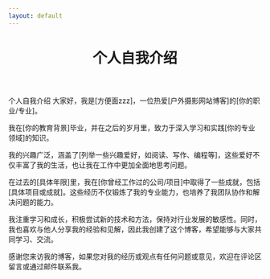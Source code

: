 ```yaml
---
layout: default
---
```


<body>
    <header>
        <h1>个人自我介绍</h1>
    </header>
    <section>
        <p>个人自我介绍
大家好，我是[方便面zzz]，一位热爱[户外摄影网站博客]的[你的职业/专业]。

我在[你的教育背景]毕业，并在之后的岁月里，致力于深入学习和实践[你的专业领域]的知识。

我的兴趣广泛，涵盖了[列举一些兴趣爱好，如阅读、写作、编程等]，这些爱好不仅丰富了我的生活，也让我在工作中更加全面地思考问题。

在过去的[具体年限]里，我在[你曾经工作过的公司/项目]中取得了一些成就，包括[具体项目或成就]。这些经历不仅锻炼了我的专业能力，也培养了我团队协作和解决问题的能力。

我注重学习和成长，积极尝试新的技术和方法，保持对行业发展的敏感性。同时，我也喜欢与他人分享我的经验和见解，因此我创建了这个博客，希望能够与大家共同学习、交流。

感谢您来访我的博客，如果您对我的经历或观点有任何问题或意见，欢迎在评论区留言或通过邮件联系我。</p>
    </section>
</body>
</html>

